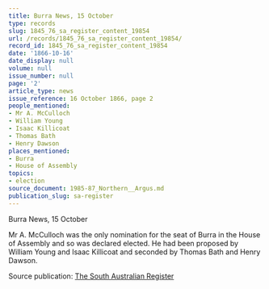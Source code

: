 ```yaml
---
title: Burra News, 15 October
type: records
slug: 1845_76_sa_register_content_19854
url: /records/1845_76_sa_register_content_19854/
record_id: 1845_76_sa_register_content_19854
date: '1866-10-16'
date_display: null
volume: null
issue_number: null
page: '2'
article_type: news
issue_reference: 16 October 1866, page 2
people_mentioned:
- Mr A. McCulloch
- William Young
- Isaac Killicoat
- Thomas Bath
- Henry Dawson
places_mentioned:
- Burra
- House of Assembly
topics:
- election
source_document: 1985-87_Northern__Argus.md
publication_slug: sa-register
---
```


Burra News, 15 October

Mr A. McCulloch was the only nomination for the seat of Burra in the House of Assembly and so was declared elected.  He had been proposed by William Young and Isaac Killicoat and seconded by Thomas Bath and Henry Dawson.

Source publication: [The South Australian Register](/publications/sa-register/)
